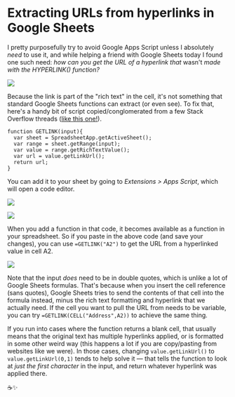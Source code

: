 # Extracting URLs from hyperlinks in Google Sheets

I pretty purposefully try to avoid Google Apps Script unless I absolutely _need_ to use it, and while helping a friend with Google Sheets today I found one such need: _how can you get the URL of a hyperlink that_ wasn't _made with the HYPERLINK() function?_ 

![](https://cdn.zappy.app/483f728d5673ae386a7d5e051fcaf986.png) 

Because the link is part of the "rich text" in the cell, it's not something that standard Google Sheets functions can extract (or even see). To fix that, here's a handy bit of script copied/conglomerated from a few Stack Overflow threads ([like this one!](https://stackoverflow.com/questions/35230764/how-to-extract-url-from-link-in-google-sheets-using-a-formula)). 

```
function GETLINK(input){
  var sheet = SpreadsheetApp.getActiveSheet();
  var range = sheet.getRange(input);
  var value = range.getRichTextValue();
  var url = value.getLinkUrl();
  return url;
}
```

You can add it to your sheet by going to _Extensions > Apps Script_, which will open a code editor.

![](https://cdn.zappy.app/96e4368d7c217037bc9148bb7d3bb6ee.png)

![](https://cdn.zappy.app/c9274de25040102aca0bd057e129e2af.png)

When you add a function in that code, it becomes available as a function in your spreadsheet. So if you paste in the above code (and save your changes), you can use `=GETLINK("A2")` to get the URL from a hyperlinked value in cell A2.

![](https://cdn.zappy.app/387fb9ee5c009285e2ea719af5ca2e0d.png)

Note that the input _does_ need to be in double quotes, which is unlike a lot of Google Sheets formulas. That's because when you insert the cell reference (sans quotes), Google Sheets tries to send the contents of that cell into the formula instead, minus the rich text formatting and hyperlink that we actually need. If the cell you want to pull the URL from needs to be variable, you can try `=GETLINK(CELL("Address",A2))` to achieve the same thing.

If you run into cases where the function returns a blank cell, that usually means that the original text has multiple hyperlinks applied, or is formatted in some other weird way (this happens a lot if you are copy/pasting from websites like we were). In those cases, changing `value.getLinkUrl()` to `value.getLinkUrl(0,1)` tends to help solve it — that tells the function to look at _just the first character_ in the input, and return whatever hyperlink was applied there.

☕️✨